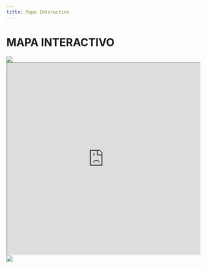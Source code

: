 ```yaml
---
title: Mapa Interactivo
---
```


# MAPA INTERACTIVO

<div style={{textAlign: 'center'}}>
  <img src="https://i.imgur.com/2rHpcJb.png" />
</div>

<iframe src="https://gta-5-map.com?embed=light" height="500" style="position: relative; width: 100%;"></iframe>

<div style={{textAlign: 'center'}}>
  <img src="https://i.imgur.com/2rHpcJb.png" />
</div>